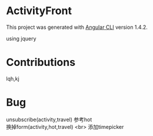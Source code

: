 # ActivityFront

This project was generated with [Angular CLI](https://github.com/angular/angular-cli) version 1.4.2.

using jquery

# Contributions

lqh,kj

# Bug
unsubscribe(activity,travel) 参考hot    
换掉form(activity,hot,travel)   \<br>
添加timepicker  
